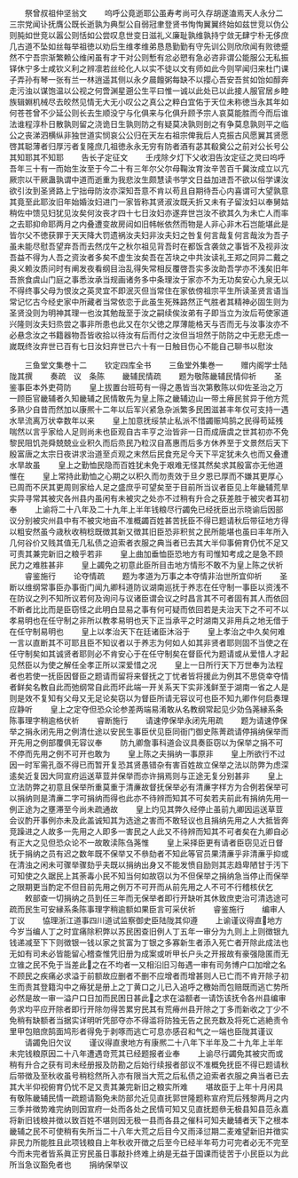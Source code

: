 <!-- { "loadSidebar": true } -->
　　祭曾叔祖仲坚翁文
　　呜呼公竟逝耶公虽寿考尚可久存胡遂溘焉天人永分二三宗党闻讣抚膺公既长逝孰为典型公自弱冠聿登贤书恂恂翼翼终始如兹世竞以伪公则肫如世竞以嚣公则恬如公尝叹息世变日滋礼义廉耻孰维孰持宁敛无肆宁朴无侈庶几古道不坠如丝每举祖徳以劝后生维孝维弟恳恳勤勤有守先训公则欣欣闻有败徳蹙然不宁吾宗渐繁赖公维闲虽有才干对公则慙有忿必愬有急必咨非谓公能服公无私振铎休宁多士咸钦义利之辨凛若丝纶化人以实不徒以文有师如此今则罕闻归来杜门课子弄孙有琴一张有兰一林逍遥其侧以永夕晨饘粥每缺不以撄心吾安吾贫如饴如醇奔走污浊以谋饱温以公视之何啻渊星遡公生平曰惟一诚以此处已以此接人服官居乡睦族辑婣机械尽去皎然见情无大无小叹公之真公之粹白宜佑于天位未称徳当永其年如何苍苍曾不少延公则长去生顺没宁与化俱来与化俱升顾予宗人哀莫能胜而今而后谁法谁程淳朴日散孰则留之浇诡日生孰则防之有疑莫决孰则剖之有争莫息孰则平之临公之丧涕泗横纵非独世道实悯哀公公归在天左右祖宗俾我后人克振古风愿翼其贤愿啓其聪薄者归厚污者复隆庶几祖徳永永无穷有防者酒有苾其殽奠公之前对公长号公其知耶其不知耶
　　告长子定征文
　　壬戌除夕灯下父收泪告汝定征之灵曰呜呼吾年三十有一而始生汝至于今二十有三年尔父尔母鞠汝育汝辛苦百千冀汝成立以亢厥宗以干厥蛊孰谓中道而逝重为我悲汝生颇慧读书学文日益加进吾不欲以俗学课汝欲引汝到圣贤路上宁拙毋防汝亦深知吾意不肯以苟且自期待吾心内喜谓可大望孰意其竟至此耶汝旧年始婚汝妇进门一家皆称其贤淑汝既夭折又未有子留汝妇以奉舅姑稍佐中馈见妇犹见汝矣何汝丧才四十七日汝妇亦遂弃世岂汝不欲其久为未亡人而率之去耶抑命耶两月之内叠遭变故房闼如旧帏帐依然而物是人非心非木石岂能堪此是皆尔父不徳获罪于天天降大罚遗祸汝夫妇非汝夫妇之咎复何言哉复何言哉汝为吾子虽未能尽慰吾望弃吾而去然戊午之秋尔祖见背吾时在都饭含袭敛之事皆不及视非汝吾益不得为人吾之资汝者多矣不虚生汝矣吾在苫块之中共汝读礼王郑之同异二戴之奥义赖汝质问时有阐发夜看纲目治乱得失常相反覆啓吾实多汝助吾学亦不浅矣旧年吾旅食虞山门庭之事悉汝承当规画诸务多中条理汝于家亦不为无功矣安心九泉无以不得终事父母为恨汝之英灵宜不即泯灭但当常住在家依傍祖宗平生所读圣贤言语当常记忆古今经史家中所藏者当常依恋于此虽生死殊路然正气胜者其精神必固生则为圣贤没则为明神其理一也汝其勉哉至于汝之嗣续俟汝弟有子即当立为汝后苟使家道兴隆则汝夫妇烝尝之事非所患也此又在尔父徳之厚薄能格天与否而无与汝事汝亦不必悬念汝之书籍器物吾皆收拾以待汝有后而付之汝但当坦然于防防之中无悲无虑一嵗既终汝弃世已百有七日汝妇弃世已六十有一日触目伤心不能自己聊书以慰汝





　　三鱼堂文集巻十二
　　钦定四库全书
　　三鱼堂外集巻一
　　赠内阁学士陆陇其撰
　　奏疏　议　条陈
　　畿辅民情疏
　　题为敬陈畿辅民情仰祈
　　圣鉴事臣本外吏荷防
　　皇上拔置台班苟有一得之愚皆当次第敷陈以仰佐圣治之万一顾臣官畿辅者久知畿辅之民情敢先为皇上陈之畿辅边山一带土瘠民贫异于他方荒多熟少自昔而然加以康熈十二年以后军兴紧急杂派繁多民困滋甚丰年仅可支持一遇水旱流离万状幸数年以来
　　皇上加意抚绥禁止私派不惜蠲赈鸠鹄之民得苟延残喘然以言乎家给人足则尚未也臣观自古丰亨之治皆非一日而成唐虞之世其初亦不免黎民阻饥尧舜兢兢业业积久而后烝民乃粒汉自髙惠而后多方休养至于文景然后天下殷富唐之太宗日夜讲求治道至贞观之末然后民食充足今天下平定犹未久也而又叠遭水旱故虽
　　皇上之勤恤民隐而百姓犹未免于艰难无怪其然矣求其殷富亦无他道惟在
　　皇上常持此勤恤之心期之以积久而勿责效于旦夕恩已厚而不嫌其更厚心已周而不厌其更周则家给人足之盛庶乎可望矣至于目前所当议者臣见上年畿辅荒旱实异寻常其被灾各州县内虽闲有未被灾之处亦不过稍有升合之获差胜于被灾者耳初奉
　　上谕将二十八年及二十九年上半年钱粮尽行蠲免已经抚臣出示晓谕后因部议分别被灾州县中有不被灾地亩不准概蠲百姓甚苦抚臣不得已题请秋后带征地方得以粗安然虽今歳秋收稍稔既徴其新又徴其旧臣恐非积贫之民所能堪也虽曰丰年所入几何谷价又贱其值无几私债之迫索者衣服之典当者已去其大半仰事俯育仍忧不足又可责其兼完新旧之粮乎若非
　　皇上曲加垂恤臣恐地方有司惟知考成之是急不顾民力之难胜甚非
　　皇上蠲免之初意此臣所目击地方情形不敢不为皇上陈之伏祈
　　睿鉴施行
　　论夺情疏
　　题为孝道为万事之本夺情非治世所宜仰祈
　　圣断以维纲常事臣办事衙门闻九卿科道防议湖南巡抚于养志在任守制一事臣以资浅不在防议之列不知所议若何及询问与议诸臣谓会议之时昌言其不可者固有其人而依回不断者比比而是臣窃怪之此明白显易之事有何可疑而依回若是夫治天下之不可不以孝易明也在任守制之非所以教孝易明也天下正当承平之时湖南又非用兵之地无借于在任守制易明也
　　皇上以孝治天下在廷诸臣沐浴于
　　皇上孝治之中久矣何难一言以直断其不可耶且臣不知议者以于养志为何如人如其非贤者耶则固不当使之在任守制矣如其诚贤者耶则必不肯安心于在任守制矣在督臣代为题请或从爱惜人才起见然臣以为使之解任全孝正所以深爱惜之况
　　皇上一日所行天下万世奉为法程者也若使一抚臣因督臣之题请而留将来督抚之丁忧者皆将援此为例其不思侥幸夺情者鲜矣名教自此而弛纲常自此而坏此端一开关系天下实非浅鲜至于湖南一省之人是则是效不复知有父母又无足论矣窃以为督臣所请无容议可也臣不知九卿作何启奏理应静听
　　皇上之定夺但恐众论参差两端易淆敢从名教纲常起见少効刍荛縁系条陈事理字稍逾格伏祈
　　睿断施行
　　请速停保举永闭先用疏
　　题为请速停保举之捐永闭先用之例清仕途以安民生事臣伏见臣同衙门御史陈菁疏请停捐纳保举而开先用之例部覆俱无容议奉
　　防九卿詹事科道会议具奏臣窃以为保举之捐不可不停而先用之例不可开也敢为
　　皇上陈之夫捐纳一事原非
　　皇上所欲行不过因一时军需孔亟不得已而暂开复恐其贤愚错杂有害百姓故立保举之法以防弊为虑深逺矣近复因大同宣府运送草荳并保举而亦许捐焉则与正途无复分别甚非
　　皇上立法防弊之初意且保举所重莫重于清亷故督抚保举必有清亷字样方为合例若保举可以捐纳则是清亷二字可捐纳而得也此亦不待辨而知其不可矣若夫前此有捐纳先用一例正途为之壅滞至今尚未疏通故
　　皇上灼见其弊久经停止虽前九卿因运送草荳会议酌开事例亦未及此盖诚知其为选途之害而不敢轻议也且捐纳先用之人大抵皆奔竞躁进之人故多一先用之人即多一害民之人此又不待辨而知其不可者矣在九卿自必有正大之见但恐众论不一故敢渎陈刍荛惟
　　皇上采择臣更有请者臣窃见近日督抚于捐纳之员有迟之数年既不保举又不叅劾者不知此等官员果清亷乎非清亷乎抑或在清浊之闲未可骤举骤劾乎夫既以捐纳出身又不能发愤自励则其志趋卑陋甘于汚下可知使之久踞民上其荼毒小民不知当何如故窃以为不但保举之捐纳急当停止而保举之限期更当酌定不但目前先用之例万不可开而从前先用之人不可不行稽核伏乞
　　敕部查一切捐纳之员到任三年而无保举者即行开缺听其休致庶吏治可清选途可疏而民生可安縁系条陈事理字稍逾额如果臣言可采伏祈
　　睿鉴施行
　　编审人丁议
　　恊理浙江道事四川道试监察御史臣陆陇其仰遵
　　上谕谨议得直地方今岁当编人丁之时宜痛除积弊以苏民困查旧例人丁五年一审分为九则上上则徴银九钱递减至下下则徴银一钱以家之贫富为丁银之多寡新生者添入死亡者开除此成法也无如有司未必皆能留心稽查惟凭旧册为成案或听甲长户头之开报故有豪强隐匿而无立锥之民不免于当差此之在不均者一又相沿旧习毎遇一审有司务博户口加增之名不顾民之疾痛必求溢于前额故应删者不删不应增者而增甚则人已亡而不肯开除子初生而责其登籍沟中之瘠犹是册上之丁黄口之儿已入追呼之檄始而包赔既而逃亡势所必然是故一审一溢户口日加而民困日甚此之求在溢额者一请饬该抚令各州县编审务求均平应开除者即行开除勿得苦累穷民其有荒瘠州县开除之丁多而新收之丁少不免稍有缺额者当据实详明听凭部夺亦不得滥将防独无告之民充数及将死亡逃絶责令里甲包赔庶鹄面鸠形者得免于剥啄而逃亡可息亦感召和气之一端也臣陇其谨议
　　请蠲免旧欠议
　　谨议得直隶地方有康熈二十八年下半年及二十九年上半年未完钱粮原因二十八年遭遇竒荒其已经题报者业奉
　　上谕尽行蠲免其被灾而或稍有升合之获有司未经册报及防勘之后始行续报者部议不准概免抚臣不得已题请秋后带徴及至秋收虽号稍稔然所入亦有限当大荒之后私债之迫索者衣服之典当者已去其大半仰视俯育仍忧不足又责其兼完新旧之粮实所难
　　堪故臣于上年十月闲具有敬陈畿辅民情一疏题请豁免未防部允近见直抚郭世隆题称宣府荒后残黎两月之内三季并徴势难完纳则因宣府一处而各处之民情可知又见直抚题叅无极县知县范永嘉将新旧钱粮并徴以致百姓不堪则因无极一县而各县之催科可知夫畿辅者天下之根本畿辅之民不可使稍有失所当二十八年大荒之后目今又雨泽愆期二麦难望新旧并徴实非民力所能胜且此项钱粮自上年秋收开徴之后至今已经半年苟力可完者必无不完至今而未完者皆系眞正穷民虽日事敲扑终难上纳是无益于国课而徒苦于小民臣以为此所当急议豁免者也
　　捐纳保举议
